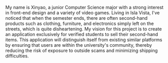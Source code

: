 My name is Xinyao, a junior Computer Science major with a strong interest in front-end design and a variety of video games. Living in Isla Vista, I've noticed that when the semester ends, there are often second-hand products such as clothing, furniture, and electronics simply left on the streets, which is quite disheartening. My vision for this project is to create an application exclusively for verified students to sell their second-hand items. This application will distinguish itself from existing similar platforms by ensuring that users are within the university's community, thereby reducing the risk of exposure to outside scams and minimizing shipping difficulties.
